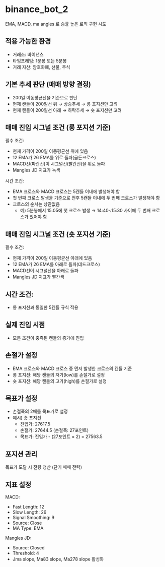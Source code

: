 # binance_bot_2
EMA, MACD, ma angles 로 승률 높은 로직 구현 시도

## 적용 가능한 환경


- 거래소: 바이낸스
- 타임프레임: 1분봉 또는 5분봉
- 거래 자산: 암호화폐, 선물, 주식


## 기본 추세 판단 (매매 방향 결정)


- 200일 이동평균선을 기준으로 판단
- 현재 캔들이 200일선 위 → 상승추세 → 롱 포지션만 고려
- 현재 캔들이 200일선 아래 → 하락추세 → 숏 포지션만 고려


## 매매 진입 시그널 조건 (롱 포지션 기준)
필수 조건:


- 현재 가격이 200일 이동평균선 위에 있음
- 12 EMA가 26 EMA를 위로 돌파(골든크로스)
- MACD선(파란선)이 시그널선(빨간선)을 위로 돌파
- Mangles JD 지표가 녹색

시간 조건:

- EMA 크로스와 MACD 크로스는 5캔들 이내에 발생해야 함
- 첫 번째 크로스 발생을 기준으로 전후 5캔들 이내에 두 번째 크로스가 발생해야 함
- 크로스의 순서는 상관없음
  - 예) 5분봉에서 15:05에 첫 크로스 발생 → 14:40~15:30 사이에 두 번째 크로스가 있어야 함


## 매매 진입 시그널 조건 (숏 포지션 기준)
필수 조건:


- 현재 가격이 200일 이동평균선 아래에 있음
- 12 EMA가 26 EMA를 아래로 돌파(데드크로스)
- MACD선이 시그널선을 아래로 돌파
- Mangles JD 지표가 빨간색

## 시간 조건:

- 롱 포지션과 동일한 5캔들 규칙 적용


## 실제 진입 시점


- 모든 조건이 충족된 캔들의 종가에 진입


## 손절가 설정


- EMA 크로스와 MACD 크로스 중 먼저 발생한 크로스의 캔들 기준
- 롱 포지션: 해당 캔들의 저가(low)를 손절가로 설정
- 숏 포지션: 해당 캔들의 고가(high)를 손절가로 설정


## 목표가 설정


- 손절폭의 2배를 목표가로 설정
- 예시) 숏 포지션
  - 진입가: 27617.5
  - 손절가: 27644.5 (손절폭: 27포인트)
  - 목표가: 진입가 - (27포인트 × 2) = 27563.5


## 포지션 관리


목표가 도달 시 전량 청산 (단기 매매 전략)


## 지표 설정
MACD:


- Fast Length: 12
- Slow Length: 26
- Signal Smoothing: 9
- Source: Close
- MA Type: EMA

Mangles JD:

- Source: Closed
- Threshold: 4
- Jma slope, Ma83 slope, Ma278 slope 활성화
